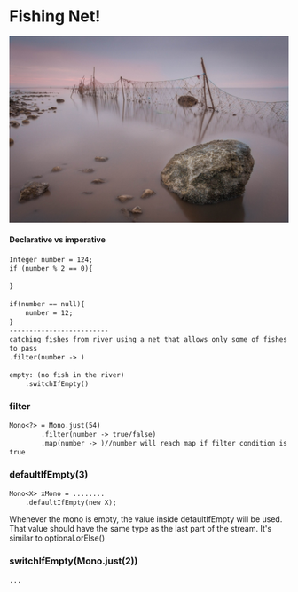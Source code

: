 # Fishing Net!

![bleiksa river iceland](Fishing_net.jpeg)

#### Declarative vs imperative
    Integer number = 124;
    if (number % 2 == 0){
        
    }

    if(number == null){
        number = 12;
    }
    -------------------------
    catching fishes from river using a net that allows only some of fishes to pass
    .filter(number -> ) 
  
    empty: (no fish in the river) 
        .switchIfEmpty()
    
### filter
    Mono<?> = Mono.just(54)
            .filter(number -> true/false)
            .map(number -> )//number will reach map if filter condition is true

    
### defaultIfEmpty(3)
    Mono<X> xMono = ........
        .defaultIfEmpty(new X);     
    
Whenever the mono is empty, the value inside defaultIfEmpty will be used. 
That value should have the same type as the last part of the stream.
It's similar to optional.orElse()

### switchIfEmpty(Mono.just(2))
    ...
        
[//]: # (doOnNext, Collection, Flux, filter, recursive <--> while)
[//]: # (pure functions)
